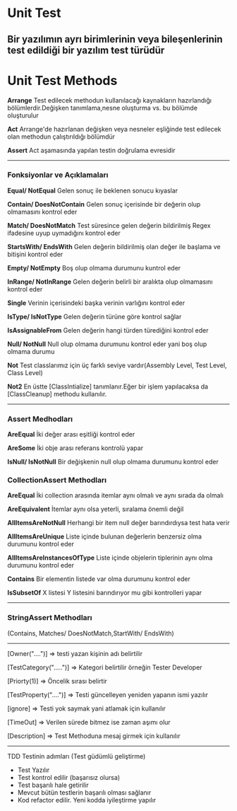 # Unit Test

Bir yazılımın ayrı birimlerinin veya bileşenlerinin test edildiği bir yazılım test türüdür
---
# Unit Test Methods
**Arrange**
Test edilecek methodun kullanılacağı kaynakların hazırlandığı bölümlerdir.Değişken tanımlama,nesne oluşturma vs. bu bölümde oluşturulur

**Act**
Arrange'de hazırlanan değişken veya nesneler eşliğinde test edilecek olan methodun çalıştırıldığı bölümdür

**Assert**
Act aşamasında yapılan testin doğrulama evresidir

---
### Fonksiyonlar ve Açıklamaları
**Equal/ NotEqual**
Gelen sonuç ile beklenen sonucu kıyaslar

**Contain/ DoesNotContain**
Gelen sonuç içerisinde bir değerin olup olmamasını kontrol eder

**Match/ DoesNotMatch**
Test süresince gelen değerin bildirilmiş Regex ifadesine uyup uymadığını kontrol eder

**StartsWith/ EndsWith**
Gelen değerin bildirilmiş olan değer ile başlama ve bitişini kontrol eder

**Empty/ NotEmpty**
Boş olup olmama durumunu kuntrol eder

**InRange/ NotInRange**
Gelen değerin belirli bir aralıkta olup olmamasını kontrol eder

**Single**
Verinin içerisindeki başka verinin varlığını kontrol eder

**IsType/ IsNotType**
Gelen değerin türüne göre kontrol sağlar

**IsAssignableFrom**
Gelen değerin hangi türden türediğini kontrol eder

**Null/ NotNull**
Null olup olmama durumunu kontrol eder yani boş olup olmama durumu

**Not**
Test classlarımız için üç farklı seviye vardır(Assembly Level, Test Level, Class Level)

**Not2**
En üstte [ClassIntialize] tanımlanır.Eğer bir işlem yapılacaksa da [ClassCleanup] methodu kullanılır.

---

### Assert Medhodları

**AreEqual**
İki değer arası eşitliği kontrol eder

**AreSome**
İki obje arası referans kontrolü yapar

**IsNull/ IsNotNull**
Bir değişkenin null olup olmama durumunu kontrol eder

### CollectionAssert Methodları
**AreEqual**
İki collection arasında itemlar aynı olmalı ve aynı sırada da olmalı 

**AreEquivalent**
İtemlar aynı olsa yeterli, sıralama önemli değil

**AllItemsAreNotNull**
Herhangi bir item null değer barındırdıysa test hata verir

**AllItemsAreUnique**
Liste içinde bulunan değerlerin benzersiz olma durumunu kontrol eder

**AllItemsAreInstancesOfType**
Liste içinde objelerin tiplerinin aynı olma durumunu kontrol eder

**Contains**
Bir elementin listede var olma durumunu kontrol eder

**IsSubsetOf**
X listesi Y listesini barındırıyor mu gibi kontrolleri yapar

---

### StringAssert Methodları
(Contains, Matches/ DoesNotMatch,StartWith/ EndsWith)

---

[Owner("....")] => testi yazan kişinin adı belirtilir

[TestCategory(".....")] => Kategori belirtilir örneğin Tester Developer

[Priorty(1)] => Öncelik sırası belirtir

[TestProperty("....")] => Testi güncelleyen yeniden yapanın ismi yazılır

[ignore] => Testi yok saymak yani atlamak için kullanılır

[TimeOut] => Verilen sürede bitmez ise zaman aşımı olur

[Description] => Test Methoduna mesaj girmek için kullanılır

---
TDD Testinin adımları (Test güdümlü geliştirme)
- Test Yazılır
- Test kontrol edilir (başarısız olursa)
- Test başarılı hale getirilir
- Mevcut bütün testlerin başarılı olması sağlanır
- Kod refactor edilir. Yeni kodda iyileştirme yapılır
